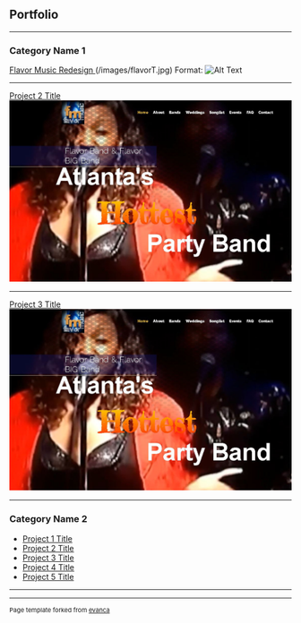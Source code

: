 ## Portfolio

---

### Category Name 1 

[Flavor Music Redesign ](/flavor/index.html)
(/images/flavorT.jpg)
Format: ![Alt Text](url)

---
[Project 2 Title](/pdf/sample_presentation.pdf)
<img src="flavor/images/flavorT.jpg"/>

---
[Project 3 Title](http://example.com/)
<img src="images/flavorT.jpg?raw=true"/>

---

### Category Name 2

- [Project 1 Title](http://example.com/)
- [Project 2 Title](http://example.com/)
- [Project 3 Title](http://example.com/)
- [Project 4 Title](http://example.com/)
- [Project 5 Title](http://example.com/)

---




---
<p style="font-size:11px">Page template forked from <a href="https://github.com/evanca/quick-portfolio">evanca</a></p>
<!-- Remove above link if you don't want to attibute -->
